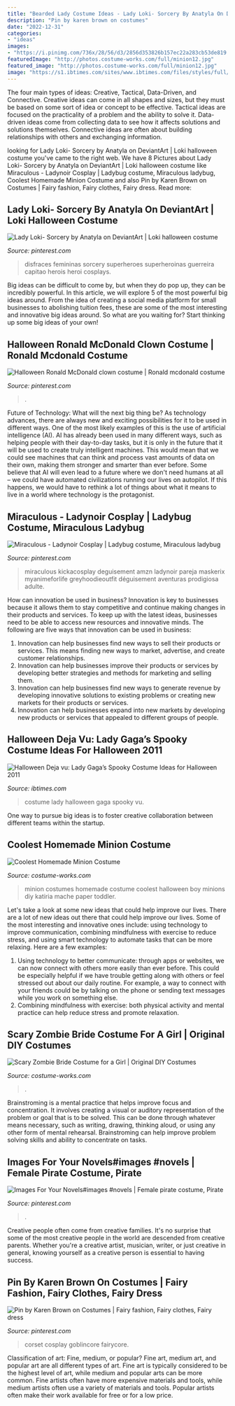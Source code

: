 ```yaml
---
title: "Bearded Lady Costume Ideas - Lady Loki- Sorcery By Anatyla On Deviantart"
description: "Pin by karen brown on costumes"
date: "2022-12-31"
categories:
- "ideas"
images:
- "https://i.pinimg.com/736x/28/56/d3/2856d353826b157ec22a283cb53de819.jpg"
featuredImage: "http://photos.costume-works.com/full/minion12.jpg"
featured_image: "http://photos.costume-works.com/full/minion12.jpg"
image: "https://s1.ibtimes.com/sites/www.ibtimes.com/files/styles/full/public/2011/10/22/177695-halloween-d-j-vu-lady-gaga-s-spooky-costume-ideas-for-halloween-2011-p.jpg"
---
```



The four main types of ideas: Creative, Tactical, Data-Driven, and Connective.
Creative ideas can come in all shapes and sizes, but they must be based on some sort of idea or concept to be effective. Tactical ideas are focused on the practicality of a problem and the ability to solve it. Data-driven ideas come from collecting data to see how it affects solutions and solutions themselves. Connective ideas are often about building relationships with others and exchanging information.

	

		
looking for Lady Loki- Sorcery by Anatyla on DeviantArt | Loki halloween costume you've came to the right web. We have 8 Pictures about Lady Loki- Sorcery by Anatyla on DeviantArt | Loki halloween costume like Miraculous - Ladynoir Cosplay | Ladybug costume, Miraculous ladybug, Coolest Homemade Minion Costume and also Pin by Karen Brown on Costumes | Fairy fashion, Fairy clothes, Fairy dress. Read more:
		
    
## Lady Loki- Sorcery By Anatyla On DeviantArt | Loki Halloween Costume

<img loading=lazy src="https://i.pinimg.com/736x/c6/52/fd/c652fd6a88e602f2b036d2898eb6b860.jpg" onerror="this.onerror=null;this.src='https://tse1.mm.bing.net/th?id=OIP.OI3Tq5MPqkcYeHkRufDnIgHaJ4&amp;pid=15.1';" alt="Lady Loki- Sorcery by Anatyla on DeviantArt | Loki halloween costume">

_Source: pinterest.com_

>disfraces femininas sorcery superheroes superheroinas guerreira capitao herois heroi cosplays. 

	

Big ideas can be difficult to come by, but when they do pop up, they can be incredibly powerful. In this article, we will explore 5 of the most powerful big ideas around. From the idea of creating a social media platform for small businesses to abolishing tuition fees, these are some of the most interesting and innovative big ideas around. So what are you waiting for? Start thinking up some big ideas of your own!

    
## Halloween Ronald McDonald Clown Costume | Ronald Mcdonald Costume

<img loading=lazy src="https://i.pinimg.com/736x/28/56/d3/2856d353826b157ec22a283cb53de819.jpg" onerror="this.onerror=null;this.src='https://tse2.mm.bing.net/th?id=OIP.mw8pFIXgIffY5kAL5rNJCAHaNK&amp;pid=15.1';" alt="Halloween Ronald McDonald clown costume | Ronald mcdonald costume">

_Source: pinterest.com_

>. 

	

Future of Technology: What will the next big thing be?
As technology advances, there are always new and exciting possibilities for it to be used in different ways. One of the most likely examples of this is the use of artificial intelligence (AI). AI has already been used in many different ways, such as helping people with their day-to-day tasks, but it is only in the future that it will be used to create truly intelligent machines. This would mean that we could see machines that can think and process vast amounts of data on their own, making them stronger and smarter than ever before. Some believe that AI will even lead to a future where we don't need humans at all – we could have automated civilizations running our lives on autopilot. If this happens, we would have to rethink a lot of things about what it means to live in a world where technology is the protagonist.

    
## Miraculous - Ladynoir Cosplay | Ladybug Costume, Miraculous Ladybug

<img loading=lazy src="https://i.pinimg.com/736x/27/59/e8/2759e8cd6c5648f9e8cb6574308b7f70.jpg" onerror="this.onerror=null;this.src='https://tse3.mm.bing.net/th?id=OIP.85BZXcS6FIAMQxqzoDat2QHaKX&amp;pid=15.1';" alt="Miraculous - Ladynoir Cosplay | Ladybug costume, Miraculous ladybug">

_Source: pinterest.com_

>miraculous kickacosplay deguisement amzn ladynoir pareja maskerix myanimeforlife greyhoodieoutfit déguisement aventuras prodigiosa adulte. 

	

How can innovation be used in business?
Innovation is key to businesses because it allows them to stay competitive and continue making changes in their products and services. To keep up with the latest ideas, businesses need to be able to access new resources and innovative minds. The following are five ways that innovation can be used in business: 
1. Innovation can help businesses find new ways to sell their products or services. This means finding new ways to market, advertise, and create customer relationships. 
2. Innovation can help businesses improve their products or services by developing better strategies and methods for marketing and selling them. 
3. Innovation can help businesses find new ways to generate revenue by developing innovative solutions to existing problems or creating new markets for their products or services. 
4. Innovation can help businesses expand into new markets by developing new products or services that appealed to different groups of people. 

    
## Halloween Deja Vu: Lady Gaga’s Spooky Costume Ideas For Halloween 2011

<img loading=lazy src="https://s1.ibtimes.com/sites/www.ibtimes.com/files/styles/full/public/2011/10/22/177695-halloween-d-j-vu-lady-gaga-s-spooky-costume-ideas-for-halloween-2011-p.jpg" onerror="this.onerror=null;this.src='https://tse2.mm.bing.net/th?id=OIP.KwkK1ePturAdYxtyI4B3UgHaOn&amp;pid=15.1';" alt="Halloween Deja vu: Lady Gaga’s Spooky Costume Ideas for Halloween 2011">

_Source: ibtimes.com_

>costume lady halloween gaga spooky vu. 

	

One way to pursue big ideas is to foster creative collaboration between different teams within the startup.

    
## Coolest Homemade Minion Costume

<img loading=lazy src="http://photos.costume-works.com/full/minion12.jpg" onerror="this.onerror=null;this.src='https://tse1.mm.bing.net/th?id=OIP.u6PqVOsPq_XDP3mhHkJ3QAHaJ3&amp;pid=15.1';" alt="Coolest Homemade Minion Costume">

_Source: costume-works.com_

>minion costumes homemade costume coolest halloween boy minions diy katiria mache paper toddler. 

	

Let's take a look at some new ideas that could help improve our lives.
There are a lot of new ideas out there that could help improve our lives. Some of the most interesting and innovative ones include: using technology to improve communication, combining mindfulness with exercise to reduce stress, and using smart technology to automate tasks that can be more relaxing. Here are a few examples: 
1. Using technology to better communicate: through apps or websites, we can now connect with others more easily than ever before. This could be especially helpful if we have trouble getting along with others or feel stressed out about our daily routine. For example, a way to connect with your friends could be by talking on the phone or sending text messages while you work on something else. 
2. Combining mindfulness with exercise: both physical activity and mental practice can help reduce stress and promote relaxation.

    
## Scary Zombie Bride Costume For A Girl | Original DIY Costumes

<img loading=lazy src="https://photos.costume-works.com/full/scary_zombie_bride3.jpg" onerror="this.onerror=null;this.src='https://tse1.mm.bing.net/th?id=OIP.rHd-gynvzRqkaZzzYmRmGgHaKr&amp;pid=15.1';" alt="Scary Zombie Bride Costume for a Girl | Original DIY Costumes">

_Source: costume-works.com_

>. 

	

Brainstroming is a mental practice that helps improve focus and concentration. It involves creating a visual or auditory representation of the problem or goal that is to be solved. This can be done through whatever means necessary, such as writing, drawing, thinking aloud, or using any other form of mental rehearsal. Brainstroming can help improve problem solving skills and ability to concentrate on tasks.

    
## Images For Your Novels#images #novels | Female Pirate Costume, Pirate

<img loading=lazy src="https://i.pinimg.com/736x/dd/4e/74/dd4e749e516252f5ed1293a4d5836f9b.jpg" onerror="this.onerror=null;this.src='https://tse2.mm.bing.net/th?id=OIP.r4fygMuGdNe6CZt6GeHlVQHaLU&amp;pid=15.1';" alt="Images For Your Novels#images #novels | Female pirate costume, Pirate">

_Source: pinterest.com_

>. 

	

Creative people often come from creative families. It's no surprise that some of the most creative people in the world are descended from creative parents. Whether you're a creative artist, musician, writer, or just creative in general, knowing yourself as a creative person is essential to having success.

    
## Pin By Karen Brown On Costumes | Fairy Fashion, Fairy Clothes, Fairy Dress

<img loading=lazy src="https://i.pinimg.com/736x/e5/5a/4e/e55a4e19a4aa076be0d44a989f2a69f7.jpg" onerror="this.onerror=null;this.src='https://tse3.mm.bing.net/th?id=OIP.n6a9A4AnClkoxlazyRS-NQHaLH&amp;pid=15.1';" alt="Pin by Karen Brown on Costumes | Fairy fashion, Fairy clothes, Fairy dress">

_Source: pinterest.com_

>corset cosplay goblincore fairycore. 

	

Classification of art: Fine, medium, or popular?
Fine art, medium art, and popular art are all different types of art. Fine art is typically considered to be the highest level of art, while medium and popular arts can be more common. Fine artists often have more expensive materials and tools, while medium artists often use a variety of materials and tools. Popular artists often make their work available for free or for a low price.

